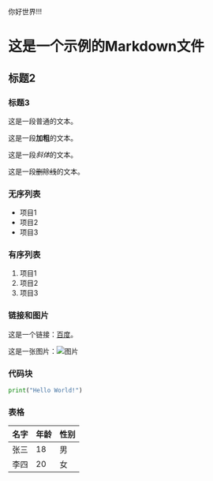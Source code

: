 你好世界!!!

# 这是一个示例的Markdown文件

## 标题2

### 标题3

这是一段普通的文本。

这是一段**加粗**的文本。

这是一段*斜体*的文本。

这是一段~~删除线~~的文本。

### 无序列表

- 项目1
- 项目2
- 项目3

### 有序列表

1. 项目1
2. 项目2
3. 项目3

### 链接和图片

这是一个链接：[百度](https://www.baidu.com/)。

这是一张图片：![图片](https://www.google.com/images/branding/googlelogo/1x/googlelogo_color_272x92dp.png)

### 代码块

```python
print("Hello World!")
```

### 表格

| 名字 | 年龄 | 性别 |
| ---- | ---- | ---- |
| 张三 | 18   | 男   |
| 李四 | 20   | 女   |
